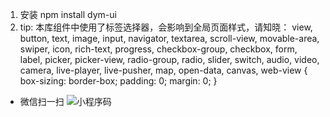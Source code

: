 1. 安装
  npm install dym-ui
2. tip:
  本库组件中使用了标签选择器，会影响到全局页面样式，请知晓：
  view, button, text, image, input, navigator, textarea, scroll-view, movable-area,
  swiper, icon, rich-text, progress, checkbox-group, checkbox, form, label, picker,
  picker-view, radio-group, radio, slider, switch, audio, video, camera,
  live-player, live-pusher, map, open-data, canvas, web-view {
    box-sizing: border-box;
    padding: 0;
    margin: 0;
  }

- 微信扫一扫
![小程序码](https://zhongjiajian.github.io/readmeImages/gh_83c8ee8b2fb7_258.jpg)
